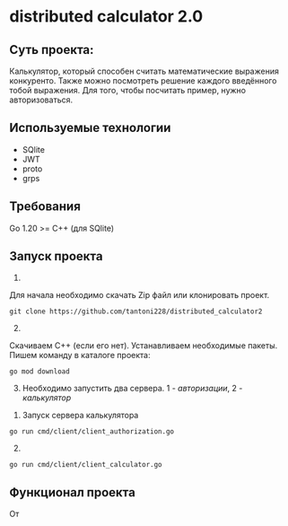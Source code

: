 # distributed calculator 2.0
## Суть проекта:
Калькулятор, который способен считать математические выражения конкуренто.
Также можно посмотреть решение каждого введённого тобой выражения.
Для того, чтобы посчитать пример, нужно авторизоваться.
## Используемые технологии
* SQlite
* JWT
* proto
* grps
## Требования
Go 1.20 >=
C++ (для SQlite)
## Запуск проекта
1)
Для начала необходимо скачать Zip файл или клонировать проект.
```shell
git clone https://github.com/tantoni228/distributed_calculator2
```
2) 
Скачиваем C++ (если его нет).
Устанавливаем необходимые пакеты. Пишем команду в каталоге проекта:
```shell
go mod download 
```
3) Необходимо запустить два сервера. 1 - *авторизации*, 2 - *калькулятор*
1. Запуск сервера калькулятора
```shell
go run cmd/client/client_authorization.go
```
2. 
```shell
go run cmd/client/client_calculator.go
```
## Функционал проекта
От

